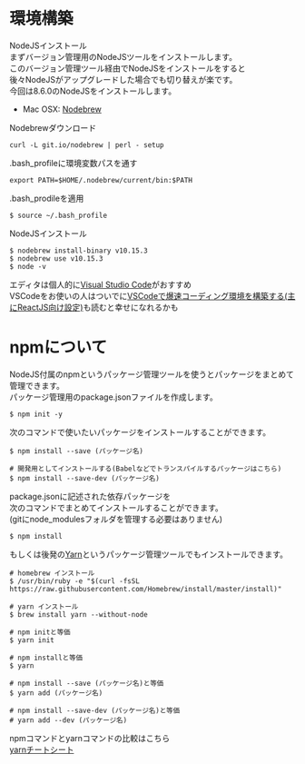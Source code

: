 # 環境構築

NodeJSインストール  
まずバージョン管理用のNodeJSツールをインストールします。  
このバージョン管理ツール経由でNodeJSをインストールをすると  
後々NodeJSがアップグレードした場合でも切り替えが楽です。  
今回は8.6.0のNodeJSをインストールします。  


* Mac OSX: [Nodebrew](https://github.com/hokaccha/nodebrew)

Nodebrewダウンロード

```
curl -L git.io/nodebrew | perl - setup
```

.bash_profileに環境変数パスを通す

```.bash_profile
export PATH=$HOME/.nodebrew/current/bin:$PATH
```

.bash_prodileを適用

```
$ source ~/.bash_profile
```

NodeJSインストール

```
$ nodebrew install-binary v10.15.3
$ nodebrew use v10.15.3
$ node -v
```

エディタは個人的に[Visual Studio Code](https://code.visualstudio.com/)がおすすめ  
VSCodeをお使いの人はついでに[VSCodeで爆速コーディング環境を構築する(主にReactJS向け設定)](https://qiita.com/teradonburi/items/c4cbd7dd5b4810e1a3a9)も読むと幸せになれるかも  


# npmについて
NodeJS付属のnpmというパッケージ管理ツールを使うとパッケージをまとめて管理できます。  
パッケージ管理用のpackage.jsonファイルを作成します。  

```
$ npm init -y
```

次のコマンドで使いたいパッケージをインストールすることができます。

```
$ npm install --save (パッケージ名)

# 開発用としてインストールする(Babelなどでトランスパイルするパッケージはこちら)
$ npm install --save-dev (パッケージ名)
```

package.jsonに記述された依存パッケージを  
次のコマンドでまとめてインストールすることができます。  
(gitにnode_modulesフォルダを管理する必要はありません)  

```
$ npm install
```

もしくは後発の[Yarn](https://yarnpkg.com/lang/en/)というパッケージ管理ツールでもインストールできます。

```
# homebrew インストール
$ /usr/bin/ruby -e "$(curl -fsSL https://raw.githubusercontent.com/Homebrew/install/master/install)"

# yarn インストール
$ brew install yarn --without-node

# npm initと等価
$ yarn init

# npm installと等価
$ yarn

# npm install --save (パッケージ名)と等価
$ yarn add (パッケージ名)

# npm install --save-dev (パッケージ名)と等価
# yarn add --dev (パッケージ名)
```

npmコマンドとyarnコマンドの比較はこちら  
[yarnチートシート](https://qiita.com/morrr/items/558bf64cd619ebdacd3d)
